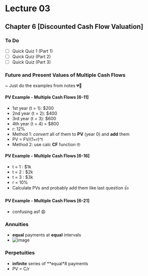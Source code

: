 # Lecture 03

## Chapter 6 [Discounted Cash Flow Valuation]

### To Do
- [ ] Quick Quiz 1 (Part 1)
- [ ] Quick Quiz (Part 2)
- [ ] Quick Quiz (Part 3)

### Future and Present Values of Multiple Cash Flows
~ Just do the examples from notes 💔🥀

#### PV Example - Multiple Cash Flows [6-11]
- 1st year (t = 1): $200
- 2nd year (t = 2): $400
- 3rd year (t = 3): $600
- 4th year (t = 4) = $800
- r: 12%
- Method 1: *convert* all of them to **PV** (year 0) and **add** them
- PV = FV/(1+r)^t
- Method 2: use calc **CF** function 🤓

#### PV Example - Multiple Cash Flows [6-16]
- t = 1 : $1k
- t = 2 : $2k
- t = 3 : $3k
- r = 10%
- Calculate PVs and probably add them like last question 👍

#### PV Example - Multiple Cash Flows [6-21]
- confusing asf 😩

### Annuities
- **equal** payments at **equal** intervals
- ![image](https://github.com/user-attachments/assets/f60b14da-b375-45f8-b513-9c74f229afd4)


### Perpetuities
- **infinite** series of **equal*8 payments
- PV = C/r

